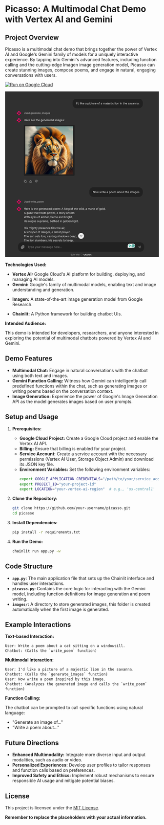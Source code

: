 # Picasso: A Multimodal Chat Demo with Vertex AI and Gemini

## Project Overview

Picasso is a multimodal chat demo that brings together the power of Vertex AI and Google's Gemini family of models for a uniquely interactive experience. By tapping into Gemini's advanced features, including function calling and the cutting-edge Imagen image generation model, Picasso can create stunning images, compose poems, and engage in natural, engaging conversations with users.

[![Run on Google Cloud](https://deploy.cloud.run/button.svg)](https://deploy.cloud.run)

![Picasso Demo](assets/img.png)

**Technologies Used:**

* **Vertex AI:** Google Cloud's AI platform for building, deploying, and managing AI models.
* **Gemini:** Google's family of multimodal models, enabling text and image understanding and generation.
+ **Imagen:** A state-of-the-art image generation model from Google Research.  
* **Chainlit:** A Python framework for building chatbot UIs.

**Intended Audience:**

This demo is intended for developers, researchers, and anyone interested in exploring the potential of multimodal chatbots powered by Vertex AI and Gemini.

## Demo Features

* **Multimodal Chat:** Engage in natural conversations with the chatbot using both text and images.
* **Gemini Function Calling:**  Witness how Gemini can intelligently call predefined functions within the chat, such as generating images or writing poems based on the conversation context.
* **Image Generation:** Experience the power of Google's Image Generation API as the model generates images based on user prompts.

## Setup and Usage

1. **Prerequisites:**
   * **Google Cloud Project:** Create a Google Cloud project and enable the Vertex AI API.
   * **Billing:** Ensure that billing is enabled for your project.
   * **Service Account:** Create a service account with the necessary permissions (Vertex AI User, Storage Object Admin) and download its JSON key file.
   * **Environment Variables:** Set the following environment variables:
     ```bash
     export GOOGLE_APPLICATION_CREDENTIALS="/path/to/your/service_account_key.json"
     export PROJECT_ID="your-project-id"
     export LOCATION="your-vertex-ai-region"  # e.g., 'us-central1'
     ```

2. **Clone the Repository:**
   ```bash
   git clone https://github.com/your-username/picasso.git
   cd picasso
   ```

3. **Install Dependencies:**
   ```bash
   pip install -r requirements.txt
   ```

4. **Run the Demo:**
   ```bash
   chainlit run app.py -w
   ```

## Code Structure

* **`app.py`:** The main application file that sets up the Chainlit interface and handles user interactions.
* **`picasso.py`:** Contains the core logic for interacting with the Gemini model, including function definitions for image generation and poem writing.
* **`images/`:**  A directory to store generated images, this folder is created automatically when the first image is generated.

## Example Interactions

**Text-based Interaction:**

```
User: Write a poem about a cat sitting on a windowsill.
Chatbot: (Calls the `write_poem` function)
```

**Multimodal Interaction:**

```
User: I'd like a picture of a majestic lion in the savanna.
Chatbot: (Calls the `generate_images` function)
User: Now write a poem inspired by this image.
Chatbot: (Analyzes the generated image and calls the `write_poem` function)
```

**Function Calling:**

The chatbot can be prompted to call specific functions using natural language:

* "Generate an image of..."
* "Write a poem about..."

## Future Directions

* **Enhanced Multimodality:** Integrate more diverse input and output modalities, such as audio or video.
* **Personalized Experiences:**  Develop user profiles to tailor responses and function calls based on preferences.
* **Improved Safety and Ethics:** Implement robust mechanisms to ensure responsible AI usage and mitigate potential biases.

## License

This project is licensed under the [MIT License](LICENSE).

**Remember to replace the placeholders with your actual information.** 
